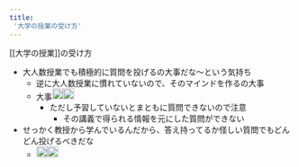 ```yaml
---
title:
 '大学の授業の受け方'
---
```


[[大学の授業]]の受け方
- 大人数授業でも積極的に質問を投げるの大事だな〜という気持ち
    - 逆に大人数授業に慣れていないので、そのマインドを作るの大事
    - 大事<img src='https://scrapbox.io/api/pages/blu3mo-public/takker/icon' alt='takker.icon' height="19.5"/><img src='https://scrapbox.io/api/pages/blu3mo-public/takker/icon' alt='takker.icon' height="19.5"/>
        - ただし予習していないとまともに質問できないので注意
            - その講義で得られる情報を元にした質問ができない
- せっかく教授から学んでいるんだから、答え持ってるか怪しい質問でもどんどん投げるべきだな
    - <img src='https://scrapbox.io/api/pages/vim-jp-emojis/いいぞもっとやれ/icon' alt='/vim-jp-emojis/いいぞもっとやれ.icon' height="19.5"/><img src='https://scrapbox.io/api/pages/blu3mo-public/takker/icon' alt='takker.icon' height="19.5"/>
